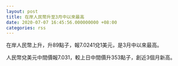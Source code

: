 ```yaml
---
layout: post
title: 在岸人民幣升至3月中以來最高
date: 2020-07-07 16:45:56.000000000 +08:00
categories: rss
---
```


在岸人民幣上升，升89點子，報7.0241兌1美元，是3月中以來最高。

人民幣兌美元中間價報7.031，較上日中間價升353點子，創近3個月新高。
